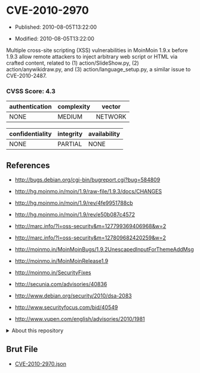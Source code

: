 # CVE-2010-2970

- Published: 2010-08-05T13:22:00

- Modified: 2010-08-05T13:22:00

Multiple cross-site scripting (XSS) vulnerabilities in MoinMoin 1.9.x before 1.9.3 allow remote attackers to inject arbitrary web script or HTML via crafted content, related to (1) action/SlideShow.py, (2) action/anywikidraw.py, and (3) action/language_setup.py, a similar issue to CVE-2010-2487.

### CVSS Score: **4.3**

| authentication | complexity | vector |
| --- | --- | --- |
| NONE | MEDIUM | NETWORK |

| confidentiality | integrity | availability |
| --- | --- | --- |
| NONE | PARTIAL | NONE |

## References

* http://bugs.debian.org/cgi-bin/bugreport.cgi?bug=584809

* http://hg.moinmo.in/moin/1.9/raw-file/1.9.3/docs/CHANGES

* http://hg.moinmo.in/moin/1.9/rev/4fe9951788cb

* http://hg.moinmo.in/moin/1.9/rev/e50b087c4572

* http://marc.info/?l=oss-security&m=127799369406968&w=2

* http://marc.info/?l=oss-security&m=127809682420259&w=2

* http://moinmo.in/MoinMoinBugs/1.9.2UnescapedInputForThemeAddMsg

* http://moinmo.in/MoinMoinRelease1.9

* http://moinmo.in/SecurityFixes

* http://secunia.com/advisories/40836

* http://www.debian.org/security/2010/dsa-2083

* http://www.securityfocus.com/bid/40549

* http://www.vupen.com/english/advisories/2010/1981

<details>
<summary>About this repository</summary> 

  This repository is part of the project [Live Hack CVE](https://github.com/Live-Hack-CVE). Main website can be found [www.live-hack.org](https://www.live-hack.org) 
  
  Made by [Sn0wAlice](https://github.com/Sn0wAlice) for the people that care about security and need to have a feed of the latest CVEs. Hope you enjoy it, don't forget to star the repo and follow me on [Twitter](https://twitter.com/Sn0wAlice) and [Github](https://github.com/Sn0wAlice). And that is my [personnal website](https://www.alice-snow.me/)

  - [Home Page](https://github.com/Live-Hack-CVE)
  - [Framework](https://github.com/Live-Hack-CVE/cve-framework)
  - [CVE database](https://github.com/Live-Hack-CVE/full_database)
  - [Changelog](https://github.com/Live-Hack-CVE/Changelog)
</details>

## Brut File

* [CVE-2010-2970.json](https://raw.githubusercontent.com/Live-Hack-CVE/full_database/main/cves/2010/CVE-2010-2970.json)

